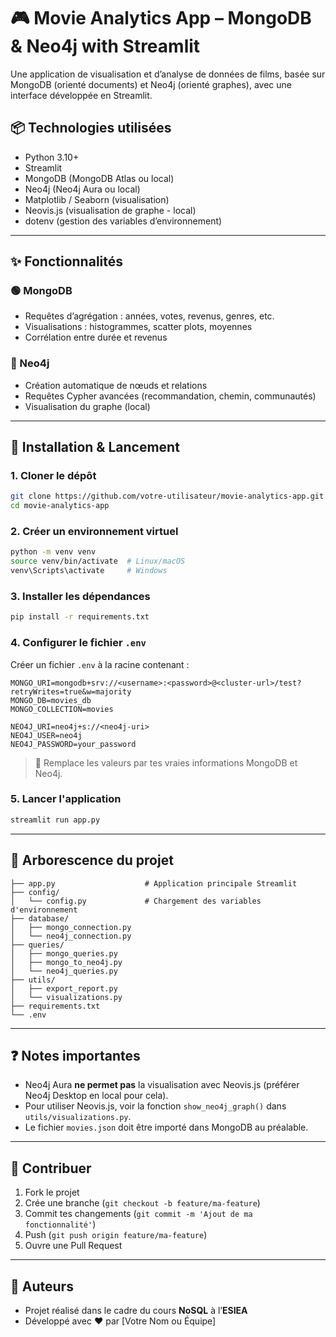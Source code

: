# 🎮 Movie Analytics App – MongoDB & Neo4j with Streamlit

Une application de visualisation et d’analyse de données de films, basée sur MongoDB (orienté documents) et Neo4j (orienté graphes), avec une interface développée en Streamlit.

## 📦 Technologies utilisées

- Python 3.10+
- Streamlit
- MongoDB (MongoDB Atlas ou local)
- Neo4j (Neo4j Aura ou local)
- Matplotlib / Seaborn (visualisation)
- Neovis.js (visualisation de graphe - local)
- dotenv (gestion des variables d’environnement)

---

## ✨ Fonctionnalités

### 🟢 MongoDB
- Requêtes d’agrégation : années, votes, revenus, genres, etc.
- Visualisations : histogrammes, scatter plots, moyennes
- Corrélation entre durée et revenus

### 🔵 Neo4j
- Création automatique de nœuds et relations
- Requêtes Cypher avancées (recommandation, chemin, communautés)
- Visualisation du graphe (local)

---

## 🚀 Installation & Lancement

### 1. Cloner le dépôt

```bash
git clone https://github.com/votre-utilisateur/movie-analytics-app.git
cd movie-analytics-app
```

### 2. Créer un environnement virtuel

```bash
python -m venv venv
source venv/bin/activate  # Linux/macOS
venv\Scripts\activate     # Windows
```

### 3. Installer les dépendances

```bash
pip install -r requirements.txt
```

### 4. Configurer le fichier `.env`

Créer un fichier `.env` à la racine contenant :

```env
MONGO_URI=mongodb+srv://<username>:<password>@<cluster-url>/test?retryWrites=true&w=majority
MONGO_DB=movies_db
MONGO_COLLECTION=movies

NEO4J_URI=neo4j+s://<neo4j-uri>
NEO4J_USER=neo4j
NEO4J_PASSWORD=your_password
```

> 🔐 Remplace les valeurs par tes vraies informations MongoDB et Neo4j.

### 5. Lancer l'application

```bash
streamlit run app.py
```

---

## 📁 Arborescence du projet

```
├── app.py                    # Application principale Streamlit
├── config/
│   └── config.py             # Chargement des variables d'environnement
├── database/
│   ├── mongo_connection.py
│   └── neo4j_connection.py
├── queries/
│   ├── mongo_queries.py
│   ├── mongo_to_neo4j.py
│   └── neo4j_queries.py
├── utils/
│   ├── export_report.py
│   └── visualizations.py
├── requirements.txt
└── .env
```

---

## ❓ Notes importantes

- Neo4j Aura **ne permet pas** la visualisation avec Neovis.js (préférer Neo4j Desktop en local pour cela).
- Pour utiliser Neovis.js, voir la fonction `show_neo4j_graph()` dans `utils/visualizations.py`.
- Le fichier `movies.json` doit être importé dans MongoDB au préalable.

---

## 🤝 Contribuer

1. Fork le projet
2. Crée une branche (`git checkout -b feature/ma-feature`)
3. Commit tes changements (`git commit -m 'Ajout de ma fonctionnalité'`)
4. Push (`git push origin feature/ma-feature`)
5. Ouvre une Pull Request

---

## 🧠 Auteurs

- Projet réalisé dans le cadre du cours **NoSQL** à l’**ESIEA**
- Développé avec ❤️ par [Votre Nom ou Équipe]

